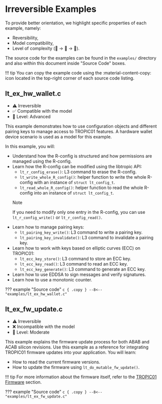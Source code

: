 # Irreversible Examples

To provide better orientation, we highlight specific properties of each example, namely:

- Reversibility,
- Model compatibility,
- Level of complexity (🐣 -> 🐤 -> 🐓).

The source code for the examples can be found in the `examples/` directory and also within this document inside "Source Code" boxes.

!!! tip
    You can copy the example code using the :material-content-copy: icon located in the top-right corner of each source code listing.

## lt_ex_hw_wallet.c
- ⚠️ Irreversible
- ✅ Compatible with the model
- 🐓 Level: Advanced

This example demonstrates how to use configuration objects and different pairing keys to manage access to TROPIC01 features. A hardware wallet device scenario is used as a model for this example.

In this example, you will:

- Understand how the R-config is structured and how permissions are managed using the R-config.
- Learn how the R-config can be modified using the libtropic API:
    - `lt_r_config_erase()`: L3 command to erase the R-config.
    - `lt_write_whole_R_config()`: helper function to write the whole R-config with an instance of `struct lt_config_t`.
    - `lt_read_whole_R_config()`: helper function to read the whole R-config into an instance of `struct lt_config_t`.
    > [!NOTE]
    > If you need to modify only one entry in the R-config, you can use `lt_r_config_write()` or `lt_r_config_read()`.
- Learn how to manage pairing keys:
    - `lt_pairing_key_write()`: L3 command to write a pairing key.
    - `lt_pairing_key_invalidate()`: L3 command to invalidate a pairing key.
- Learn how to work with keys based on elliptic curves (ECC) on TROPIC01:
    - `lt_ecc_key_store()`: L3 command to store an ECC key.
    - `lt_ecc_key_read()`: L3 command to read an ECC key.
    - `lt_ecc_key_generate()`: L3 command to generate an ECC key.
- Learn how to use EDDSA to sign messages and verify signatures.
- Learn how to use a monotonic counter.

??? example "Source code"
    ```c { .copy }
    --8<-- "examples/lt_ex_hw_wallet.c"
    ```

## lt_ex_fw_update.c
- ⚠️ Irreversible
- ❌ Incompatible with the model
- 🐤 Level: Moderate

This example explains the firmware update process for both ABAB and ACAB silicon revisions. Use this example as a reference for integrating TROPIC01 firmware updates into your application. You will learn:

- How to read the current firmware versions.
- How to update the firmware using `lt_do_mutable_fw_update()`.

!!! tip
    For more information about the firmware itself, refer to the [TROPIC01 Firmware](../../other/tropic01_fw.md) section.

??? example "Source code"
    ```c { .copy }
    --8<-- "examples/lt_ex_fw_update.c"
    ```